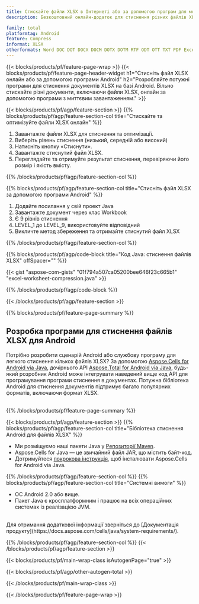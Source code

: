 ```yaml
---
title: Стискайте файли XLSX в Інтернеті або за допомогою програм для мобільних пристроїв Android
description: Безкоштовний онлайн-додаток для стиснення різних файлів XLSX. Java-код бібліотеки стиснення Android для документів XLSX. 

family: total
platformtag: Android
feature: Compress
informat: XLSX
otherformats: Word DOC DOT DOCX DOCM DOTX DOTM RTF ODT OTT TXT PDF Excel XLS XLSX XLSB XLSM XLT XLTX XLTM CSV TSV ODS Powerpoint PPT PPS PPTX POTX PPSX PPTM PPSM POTM ODP
---
```

{{< blocks/products/pf/feature-page-wrap >}}
{{< blocks/products/pf/feature-page-header-widget h1="Стисніть файл XLSX онлайн або за допомогою програми Android" h2="Розробляйте потужні програми для стиснення документів XLSX на базі Android. Вільно стискайте різні документи, включаючи файли XLSX, онлайн за допомогою програми з миттєвим завантаженням." >}}


{{< blocks/products/pf/agp/feature-section >}}
{{% blocks/products/pf/agp/feature-section-col title="Стискайте та оптимізуйте файли XLSX онлайн" %}}

1. Завантажте файли XLSX для стиснення та оптимізації.
1. Виберіть рівень стиснення (низький, середній або високий)
1. Натисніть кнопку «Стиснути».
1. Завантажте стиснутий файл XLSX.
1. Переглядайте та отримуйте результат стиснення, перевіряючи його розмір і якість вмісту.

{{% /blocks/products/pf/agp/feature-section-col %}}

{{% blocks/products/pf/agp/feature-section-col title="Стисніть файл XLSX за допомогою програми Android" %}}

1. Додайте посилання у свій проект Java 
1. Завантажте документ через клас Workbook
1. Є 9 рівнів стиснення
1. LEVEL_1 до LEVEL_9, використовуйте відповідний
1. Викличте метод збереження та отримайте стиснутий файл XLSX

{{% /blocks/products/pf/agp/feature-section-col %}}

{{% blocks/products/pf/agp/code-block title="Код Java: стиснення файлів XLSX" offSpacer="" %}}

{{< gist "aspose-com-gists" "01f794a507ca05200bee646f23c665b1" "excel-worksheet-compression.java" >}}

{{% /blocks/products/pf/agp/code-block %}}

{{< /blocks/products/pf/agp/feature-section >}}

{{% blocks/products/pf/feature-page-summary %}}

<h2>Розробка програми для стиснення файлів XLSX для Android</h2>

Потрібно розробити сценарій Android або службову програму для легкого стиснення кількох файлів XLSX? За допомогою [Aspose.Cells for Android via Java](https://products.aspose.com/cells/uk/android-java/), дочірнього API [Aspose.Total for Android via Java](https://products.aspose.com/total/uk/android-java/), будь-який розробник Android може інтегрувати наведений вище код API для програмування програми стиснення в документах. Потужна бібліотека Android для стиснення документів підтримує багато популярних форматів, включаючи формат XLSX.<br /><br />

{{% /blocks/products/pf/feature-page-summary %}}

{{< blocks/products/pf/agp/feature-section >}}
{{% blocks/products/pf/agp/feature-section-col title="Бібліотека стиснення Android для файлів XLSX" %}}

- Ми розміщуємо наші пакети Java у [Репозиторії Maven](https://releases.aspose.com/java/repo/com/aspose/aspose-cells/). 
- Aspose.Cells for Java — це звичайний файл JAR, що містить байт-код. 
- Дотримуйтеся [покрокова інструкція](https://docs.aspose.com/cells/java/installation/#install-aspose-cells-for-java-from-maven-repository), щоб інсталювати Aspose.Cells for Android via Java.

{{% /blocks/products/pf/agp/feature-section-col %}}
{{% blocks/products/pf/agp/feature-section-col title="Системні вимоги" %}}

- ОС Android 2.0 або вище.
- Пакет Java є кросплатформним і працює на всіх операційних системах із реалізацією JVM.

<br />
Для отримання додаткової інформації зверніться до [Документація продукту](https://docs.aspose.com/cells/java/system-requirements/).

{{% /blocks/products/pf/agp/feature-section-col %}}
{{< /blocks/products/pf/agp/feature-section >}}

{{< blocks/products/pf/main-wrap-class isAutogenPage="true" >}}

{{< blocks/products/pf/agp/other-autogen-total >}}

{{< /blocks/products/pf/main-wrap-class >}}

{{< /blocks/products/pf/feature-page-wrap >}}